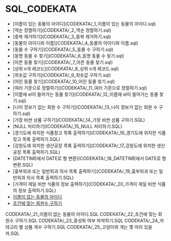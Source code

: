 # SQL_CODEKATA

- [이름이 있는 동물의 아이디](CODEKATA/_1_이름이 있는 동물의 아이디.sql)
- [역순 정렬하기](CODEKATA/_2_역순 정렬하기.sql)
- [중복 제거하기](CODEKATA/_3_중복 제거하기.sql)
- [동물의 아이디와 이름](CODEKATA/_4_동물의 아이디와 이름.sql)
- [동물 수 구하기](CODEKATA/_5_동물 수 구하기.sql)
- [동명 동물 수 찾기](CODEKATA/_6_동명 동물 수 찾기.sql)
- [아픈 동물 찾기](CODEKATA/_7_아픈 동물 찾기.sql)
- [상위 n개 레코드](CODEKATA/_8_상위 n개 레코드.sql)
- [최솟값 구하기](CODEKATA/_9_최솟값 구하기.sql)
- [어린 동물 찾기](CODEKATA/_10_어린 동물 찾기.sql)
- [여러 기준으로 정렬하기](CODEKATA/_11_여러 기준으로 정렬하기.sql)
- [이름에 el이 들어가는 동물 찾기](CODEKATA/_12_이름에 el이 들어가는 동물 찾기.sql)
- [나이 정보가 없는 회원 수 구하기](CODEKATA/_13_나이 정보가 없는 회원 수 구하기.sql)
- [가장 비싼 상품 구하기](CODEKATA/_14_가장 비싼 상품 구하기.SQL)
- [NULL 처리하기](CODEKATA/_15_NULL 처리하기.SQL)
- [경기도에 위치한 식품창고 목록 출력하기](CODEKATA/_16_경기도에 위치한 식품창고 목록 출력하기.SQL)
- [강원도에 위치한 생산공장 목록 출력하기](CODEKATA/_17_강원도에 위치한 생산공장 목록 출력하기.SQL)
- [DATETIME에서 DATE로 형 변환](CODEKATA/_18_DATETIME에서 DATE로 형 변환.SQL)
- [흉부외과 또는 일반외과 의사 목록 출력하기](CODEKATA/_19_흉부외과 또는 일반외과 의사 목록 출력하기.SQL)
- [가격이 제일 비싼 식품의 정보 출력하기](CODEKATA/_20_가격이 제일 비싼 식품의 정보 출력하기.SQL)
- [이름이 없는 동물의 아이디]()
- [조건에 맞는 회원수 구하기]()


CODEKATA/_21_이름이 없는 동물의 아이디.SQL
CODEKATA/_22_조건에 맞는 회원수 구하기.SQL
CODEKATA/_23_중성화 여부 파악하기.SQL
CODEKATA/_24_카테고리 별 상품 개수 구하기.SQL
CODEKATA/_25_고양이와 개는 몇 마리 있을까.SQL